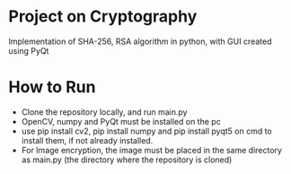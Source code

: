 # Project on Cryptography
Implementation of SHA-256, RSA algorithm in python, with GUI created using PyQt

# How to Run
* Clone the repository locally, and run main.py
* OpenCV, numpy and PyQt must be installed on the pc
* use pip install cv2, pip install numpy and pip install pyqt5 on cmd to install them, if not already installed.
* For Image encryption, the image must be placed in the same directory as main.py (the directory where the repository is cloned)

